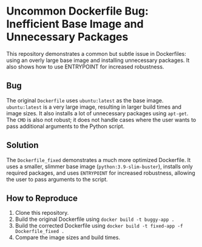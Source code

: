 # Uncommon Dockerfile Bug: Inefficient Base Image and Unnecessary Packages

This repository demonstrates a common but subtle issue in Dockerfiles: using an overly large base image and installing unnecessary packages. It also shows how to use ENTRYPOINT for increased robustness. 

## Bug

The original `Dockerfile` uses `ubuntu:latest` as the base image.  `ubuntu:latest` is a very large image, resulting in larger build times and image sizes.  It also installs a lot of unnecessary packages using `apt-get`.  The `CMD` is also not robust; it does not handle cases where the user wants to pass additional arguments to the Python script.

## Solution

The `Dockerfile_fixed` demonstrates a much more optimized Dockerfile.  It uses a smaller, slimmer base image (`python:3.9-slim-buster`), installs only required packages, and uses `ENTRYPOINT` for increased robustness, allowing the user to pass arguments to the script.

## How to Reproduce

1. Clone this repository.
2. Build the original Dockerfile using `docker build -t buggy-app .`
3. Build the corrected Dockerfile using `docker build -t fixed-app -f Dockerfile_fixed .`
4. Compare the image sizes and build times.